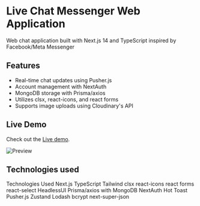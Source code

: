 # Live Chat Messenger Web Application

Web chat application built with Next.js 14 and TypeScript inspired by Facebook/Meta Messenger

## Features

- Real-time chat updates using Pusher.js
- Account management with NextAuth
- MongoDB storage with Prisma/axios
- Utilizes clsx, react-icons, and react forms
- Supports image uploads using Cloudinary's API

## Live Demo

Check out the [Live demo](https://chatapp-seven-silk.vercel.app/).

![Preview](https://i.imgur.com/pEVYDq9.png)

## Technologies used

Technologies Used
Next.js
TypeScript
Tailwind
clsx
react-icons
react forms
react-select
HeadlessUI
Prisma/axios with MongoDB
NextAuth
Hot Toast
Pusher.js
Zustand
Lodash
bcrypt
next-super-json
